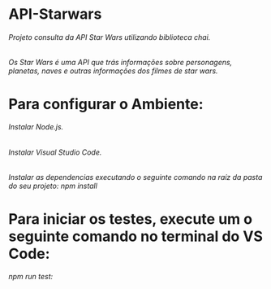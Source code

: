 # API-Starwars
###### Projeto consulta da API Star Wars utilizando biblioteca chai.
###### Os Star Wars é uma API que trás informações sobre personagens, planetas, naves e outras informações dos filmes de star wars.

# Para configurar o Ambiente:
 
###### Instalar Node.js.
###### Instalar Visual Studio Code.
###### Instalar as dependencias executando o seguinte comando na raíz da pasta do seu projeto: npm install

# Para iniciar os testes, execute um o seguinte comando no terminal do VS Code:
###### npm run test:
